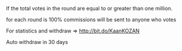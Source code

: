 If the total votes in the round are equal to or greater than one million.

for each round is 100% commissions will be sent to anyone who votes

For statistics and withdraw => http://bit.do/KaanKOZAN

Auto withdraw in 30 days


